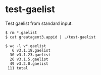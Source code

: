# test-gaelist
Test gaelist from standard input.
```
$ rm *.gaelist
$ cat greatagent3.appid | ./test-gaelist
```
```
$ wc -l v*.gaelist
   6 v3.1.18.gaelist
  30 v3.1.23.gaelist
  26 v3.1.5.gaelist
  49 v3.2.0.gaelist
 111 total
```
